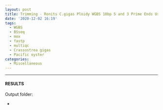 ```yaml
---
layout: post
title: Trimming - Ronits C.gigas Ploidy WGBS 10bp 5 and 3 Prime Ends Using fastp and MultiQC on Mox
date: '2020-12-02 16:19'
tags: 
  - WGBS
  - BSseq
  - mox
  - fastp
  - multiqc
  - Crassostrea gigas
  - Pacific oyster
categories: 
  - Miscellaneous
---
```




---

#### RESULTS

Output folder:

- []()


